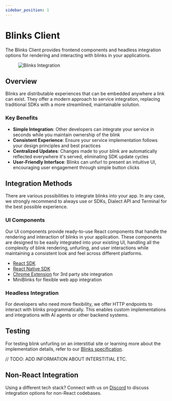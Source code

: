 ```yaml
---
sidebar_position: 1
---
```


# Blinks Client

The Blinks Client provides frontend components and headless integration options for rendering and interacting with blinks in your applications.

<figure>
  <img src="/img/image (9).png" alt="Blinks Integration" />
</figure>

## Overview

Blinks are distributable experiences that can be embedded anywhere a link can exist. They offer a modern approach to service integration, replacing traditional SDKs with a more streamlined, maintainable solution.

### Key Benefits

- **Simple Integration**: Other developers can integrate your service in seconds while you maintain ownership of the blink
- **Consistent Experience**: Ensure your service implementation follows your design principles and best practices
- **Centralized Updates**: Changes made to your blink are automatically reflected everywhere it's served, eliminating SDK update cycles
- **User-Friendly Interface**: Blinks can unfurl to present an intuitive UI, encouraging user engagement through simple button clicks

## Integration Methods

There are various possibilities to integrate blinks into your app. In any case, we strongly recommend to always use or SDKs, Dialect API and Terminal for the best possible experience.

### UI Components

Our UI components provide ready-to-use React components that handle the rendering and interaction of blinks in your application. These components are designed to be easily integrated into your existing UI, handling all the complexity of blink rendering, unfurling, and user interactions while maintaining a consistent look and feel across different platforms.

- [React SDK](add-blinks-to-your-web-app.md)
- [React Native SDK](add-blinks-to-your-mobile-app.md)
- [Chrome Extension](add-blinks-to-3rd-party-sites-via-your-chrome-extension.md) for 3rd party site integration
- MiniBlinks for flexible web app integration

### Headless Integration

For developers who need more flexibility, we offer HTTP endpoints to interact with blinks programmatically. This enables custom implementations and integrations with AI agents or other backend systems.

## Testing

For testing blink unfurling on an interstitial site or learning more about the implementation details, refer to our [Blinks specification](../specification/blinks.md).

// TODO: ADD INFORMATION ABOUT INTERSTITIAL ETC.

## Non-React Integration

Using a different tech stack? Connect with us on [Discord](https://discord.gg/saydialect) to discuss integration options for non-React codebases.
